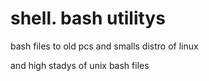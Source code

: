 # shell. bash utilitys


bash files to old pcs
and smalls distro of linux

and high stadys of unix bash files



